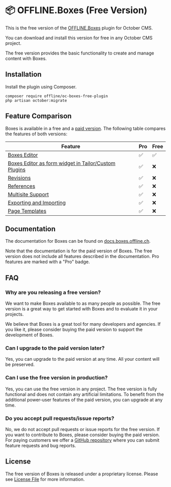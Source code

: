 # 📦️ OFFLINE.Boxes (Free Version)

This is the free version of the [OFFLINE.Boxes](https://octobercms.com/plugin/offline-boxes) plugin for October CMS.

You can download and install this version for free in any October CMS project.

The free version provides the basic functionality to create and manage content with Boxes.

## Installation

Install the plugin using Composer.

```
composer require offline/oc-boxes-free-plugin
php artisan october:migrate
```

## Feature Comparison

Boxes is available in a free and a [paid version](https://octobercms.com/plugin/offline-boxes).
The following table compares the features of both versions:

| Feature                                                                                                               | Pro | Free |
|-----------------------------------------------------------------------------------------------------------------------|-----|------|
| [Boxes Editor](https://docs.boxes.offline.ch/concepts/box-editor.html)                                                | ✅   | ✅    |
| [Boxes Editor as form widget in Tailor/Custom Plugins](https://docs.boxes.offline.ch/use-cases/usage-in-plugins.html) | ✅   | ❌    |
| [Revisions](https://docs.boxes.offline.ch/concepts/revisions.html)                                                    | ✅   | ❌    |
| [References](https://docs.boxes.offline.ch/concepts/box-references.html)                                              | ✅   | ❌    |
| [Multisite Support](https://docs.boxes.offline.ch/use-cases/multisite.html)                                           | ✅   | ❌    |
| [Exporting and Importing](https://docs.boxes.offline.ch/use-cases/export-import.html)                                 | ✅   | ❌    |
| [Page Templates](https://docs.boxes.offline.ch/use-cases/page-templates.html)                                         | ✅   | ❌    |

## Documentation

The documentation for Boxes can be found on [docs.boxes.offline.ch](https://docs.boxes.offline.ch/).

Note that the documentation is for the paid version of Boxes. The free version does not include all features
described in the documentation. Pro features are marked with a "Pro" badge.

## FAQ

### Why are you releasing a free version?

We want to make Boxes available to as many people as possible. The free version is a great way to get started with Boxes
and to evaluate it in your projects.

We believe that Boxes is a great tool for many developers and agencies. If you like it, please consider buying the
paid version to support the development of Boxes.

### Can I upgrade to the paid version later?

Yes, you can upgrade to the paid version at any time. All your content will be preserved.

### Can I use the free version in production?

Yes, you can use the free version in any project. The free version is fully functional and does not contain any
artificial limitations. To benefit from the additional power-user features of the paid version, you can upgrade at any time.

### Do you accept pull requests/issue reports?

No, we do not accept pull requests or issue reports for the free version. If you want to contribute to Boxes, please
consider buying the paid version. For paying customers we offer a [GitHub repository](https://github.com/OFFLINE-GmbH/oc-boxes-support) where you can submit feature
requests and bug reports.

## License

The free version of Boxes is released under a proprietary license. Please see [License File](LICENSE) for more information.
